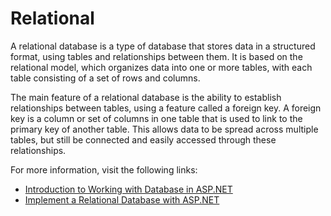# Relational

A relational database is a type of database that stores data in a structured format, using tables and relationships between them. It is based on the relational model, which organizes data into one or more tables, with each table consisting of a set of rows and columns.

The main feature of a relational database is the ability to establish relationships between tables, using a feature called a foreign key. A foreign key is a column or set of columns in one table that is used to link to the primary key of another table. This allows data to be spread across multiple tables, but still be connected and easily accessed through these relationships.

For more information, visit the following links:

- [Introduction to Working with Database in ASP.NET](https://learn.microsoft.com/en-us/aspnet/web-pages/overview/data/5-working-with-data)
- [Implement a Relational Database with ASP.NET](https://openclassrooms.com/en/courses/5671811-implement-a-relational-database-with-asp-net-core)